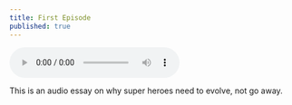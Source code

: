 ```yaml
---
title: First Episode
published: true
---
```

<audio controls>
  <source src="https://cdn.glitch.com/12797d37-f66b-4e99-90b9-7ca07a6de8cf%2Fepisode2.mp3?v=1599326545723" type="audio/mpeg">
Your browser does not support the audio element.
</audio> 

This is an audio essay on why super heroes need to evolve, not go away.
